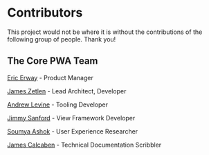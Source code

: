 # Contributors
 
This project would not be where it is without the contributions of the following group of people. Thank you!
 
## The Core PWA Team
 
[Eric Erway](https://github.com/ericerway) - Product Manager
 
[James Zetlen](https://github.com/zetlen) - Lead Architect, Developer

[Andrew Levine](https://github.com/DrewML) - Tooling Developer

[Jimmy Sanford](https://github.com/jimbo) - View Framework Developer
 
[Soumya Ashok](https://github.com/soumya-ashok) - User Experience Researcher

[James Calcaben](https://github.com/jcalcaben) - Technical Documentation Scribbler